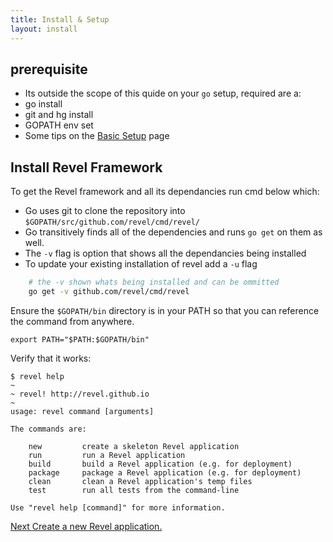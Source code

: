```yaml
---
title: Install & Setup
layout: install
---
```




## prerequisite

- Its outside the scope of this quide on your `go` setup, required are a:
 - go install
 - git and hg install
 - GOPATH env set
 - Some tips on the [Basic Setup](/install/setup.html) page
 


## Install Revel Framework

To get the Revel framework and all its dependancies run cmd below which:

* Go uses git to clone the repository into `$GOPATH/src/github.com/revel/cmd/revel/`
* Go transitively finds all of the dependencies and runs `go get` on them as well.
* The `-v` flag is option that shows all the dependancies being installed
* To update your existing installation of revel add a `-u` flag

```bash
    # the -v shown whats being installed and can be ommitted
	go get -v github.com/revel/cmd/revel
```

Ensure the `$GOPATH/bin` directory is in your PATH so that you can reference the command from anywhere.

	export PATH="$PATH:$GOPATH/bin"

Verify that it works:

	$ revel help
	~
	~ revel! http://revel.github.io
	~
	usage: revel command [arguments]

	The commands are:

	    new         create a skeleton Revel application
	    run         run a Revel application
	    build       build a Revel application (e.g. for deployment)
	    package     package a Revel application (e.g. for deployment)
	    clean       clean a Revel application's temp files
	    test        run all tests from the command-line

	Use "revel help [command]" for more information.


<a href="createapp.html" class="btn btn-sm btn-success" role="button">Next <span class="glyphicon glyphicon-chevron-right" aria-hidden="true"></span></a> [Create a new Revel application.](createapp.html)
